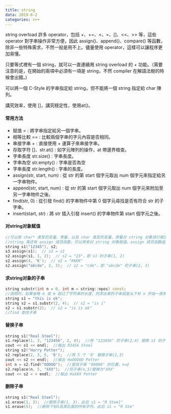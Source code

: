 ```yaml
---
title: string
data: 2019-8-2
categories: c++
---
```


string overload 許多 operator，包括 +、+=、<、=、[]、<<、>> 等，這些 operator 對字串操作非常方便，因此 assign()、append()、compare() 等函數，除非一些特殊需求，不然一般是用不上。儘量使用 operator，這樣可以讓程序更加易懂。

只要等式裡有一個 string，就可以一直連續用 string overload 的 + 功能。（需要注意的是，在開始的兩項中必須有一項是 string，不然 compiler 在解語法樹的時候會出錯。)

可以將一個 C-Style 的字串指定給 string，但不能將一個 string 指定給 char 陣列。

講究效率，使用 []，講究穩定性，使用at()。

#### 常用方法

- 賦值 = : 將字串指定給另一個字串。
- 相等比較 == : 比較兩個字串的字元內容是否相同。
- 串接字串 + : 直接使用 + 運算子來串接字串。
- 存取字符 []、str.at() : 如字元陣列的操作，at 帶邊界檢查。
- 字串長度 str.size() : 字串長度。
- 字串為空 str.empty() : 字串是否為空
- 字串長度 str.length() : 字串的長度。
- assign(str, start, num) : 從 str 的第 start 個字元取出 num 個字元來指定給另一字串物件。
- append(str, start, num) : 從 str 的第 start 個字元取出 num 個字元來附加至另一字串物件之後。
- find(str, 0) : 從引發 find() 的字串物件中第 0 個字元尋找是否有符合 str 的子字串。
- insert(start, str) : 將 str 插入引發 insert() 的字串物件第 start 個字元之後。

#### 对string对象赋值

```c++
//可以用 char* 类型的变量、常量，以及 char 类型的变量、常量对 string 对象进行赋值。
//string 类还有 assign 成员函数，可以用来对 string 对象赋值。assign 成员函数返回对象自身的引用。
string s1("12345"), s2;
s3.assign(s1);  // s3 = s1
s2.assign(s1, 1, 2);  // s2 = "23"，即 s1 的子串(1, 2)
s2.assign(4, 'K');  // s2 = "KKKK"
s2.assign("abcde", 2, 3);  // s2 = "cde"，即 "abcde" 的子串(2, 3)
```

#### 求string对象的子串

```c++
string substr(int n = 0, int m = string::npos) const;
//调用时，如果省略 m 或 m 超过了字符串的长度，则求出来的子串就是从下标 n 开始一直到字符串结束的部分。
string s1 = "this is ok";
string s2 = s1.substr(2, 4);  // s2 = "is i"
s2 = s1.substr(2);  // s2 = "is is ok"
//find 查找子串
```

#### 替换子串

```c++
string s1("Real Steel");
s1.replace(1, 3, "123456", 2, 4);  //用 "123456" 的子串(2,4) 替换 s1 的子串(1,3)
cout << s1 << endl;  //输出 R3456 Steel
string s2("Harry Potter");
s2.replace(2, 3, 5, '0');  //用 5 个 '0' 替换子串(2,3)
cout << s2 << endl;  //输出 HaOOOOO Potter
int n = s2.find("OOOOO");  //查找子串 "00000" 的位置，n=2
s2.replace(n, 5, "XXX");  //将子串(n,5)替换为"XXX"
cout << s2 < < endl;  //输出 HaXXX Potter
```

#### 删除子串

```c++
string s1("Real Steel");
s1.erase(1, 3);  //删除子串(1, 3)，此后 s1 = "R Steel"
s1.erase(5);  //删除下标5及其后面的所有字符，此后 s1 = "R Ste"
```

